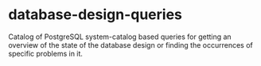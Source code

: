 # database-design-queries
Catalog of PostgreSQL system-catalog based queries for getting an overview of the state of the database design or finding the occurrences of specific problems in it.

<p style="font-size:300%;>The catalog is HERE. All the queries in the catalog are open source.</p>
